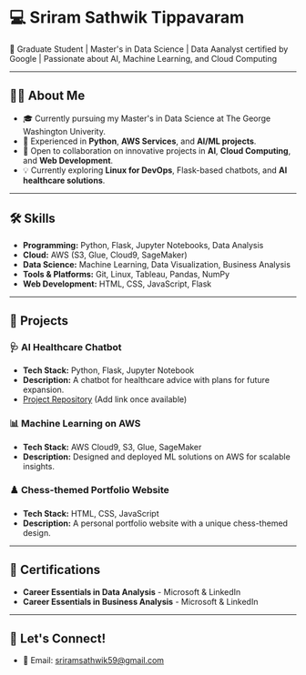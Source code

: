# 💻 Sriram Sathwik Tippavaram

🚀 Graduate Student | Master's in Data Science | Data Aanalyst certified by Google | Passionate about AI, Machine Learning, and Cloud Computing

---

## 👨‍💻 About Me

- 🎓 Currently pursuing my Master's in Data Science at The George Washington Univerity.
- 🌟 Experienced in **Python**, **AWS Services**, and **AI/ML projects**.
- 🤝 Open to collaboration on innovative projects in **AI**, **Cloud Computing**, and **Web Development**.
- 💡 Currently exploring **Linux for DevOps**, Flask-based chatbots, and **AI healthcare solutions**.

---

## 🛠️ Skills

- **Programming:** Python, Flask, Jupyter Notebooks, Data Analysis
- **Cloud:** AWS (S3, Glue, Cloud9, SageMaker)
- **Data Science:** Machine Learning, Data Visualization, Business Analysis
- **Tools & Platforms:** Git, Linux, Tableau, Pandas, NumPy
- **Web Development:** HTML, CSS, JavaScript, Flask

---

## 📂 Projects

### 🩺 **AI Healthcare Chatbot**
- **Tech Stack:** Python, Flask, Jupyter Notebook
- **Description:** A chatbot for healthcare advice with plans for future expansion.
- [Project Repository](#) (Add link once available)

### 📊 **Machine Learning on AWS**
- **Tech Stack:** AWS Cloud9, S3, Glue, SageMaker
- **Description:** Designed and deployed ML solutions on AWS for scalable insights.

### ♟️ **Chess-themed Portfolio Website**
- **Tech Stack:** HTML, CSS, JavaScript
- **Description:** A personal portfolio website with a unique chess-themed design.


---

## 📜 Certifications

- **Career Essentials in Data Analysis** - Microsoft & LinkedIn
- **Career Essentials in Business Analysis** - Microsoft & LinkedIn

---

## 🌟 Let's Connect!

- 📧 Email: sriramsathwik59@gmail.com
